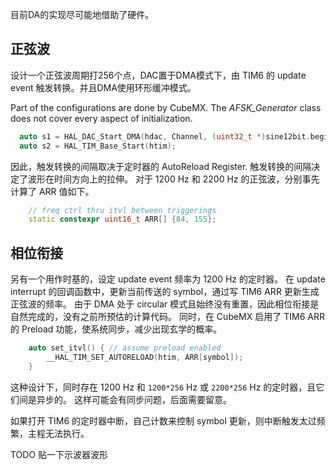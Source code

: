 目前DA的实现尽可能地借助了硬件。

## 正弦波

设计一个正弦波周期打256个点，DAC置于DMA模式下，由 TIM6 的 update event 触发转换。并且DMA使用环形缓冲模式。

Part of the configurations are done by CubeMX.
The _AFSK_Generator_ class does not cover every aspect of initialization.

```c++
  auto s1 = HAL_DAC_Start_DMA(hdac, Channel, (uint32_t *)sine12bit.begin(), sine12bit.size(), DAC_ALIGN_12B_R);
  auto s2 = HAL_TIM_Base_Start(htim);
```

因此，触发转换的间隔取决于定时器的 AutoReload Register. 触发转换的间隔决定了波形在时间方向上的拉伸。
对于 1200 Hz 和 2200 Hz 的正弦波，分别事先计算了 ARR 值如下。

```c++
	// freq ctrl thru itvl between triggerings
	static constexpr uint16_t ARR[] {84, 155};
```

## 相位衔接

另有一个用作时基的，设定 update event 频率为 1200 Hz 的定时器。
在 update interrupt 的回调函数中，更新当前传送的 symbol，通过写 TIM6 ARR 更新生成正弦波的频率。
由于 DMA 处于 circular 模式且始终没有重置，因此相位衔接是自然完成的，没有之前所预估的计算代码。
同时，在 CubeMX 启用了 TIM6 ARR 的 Preload 功能，使系统同步，减少出现玄学的概率。

```c++
	auto set_itvl() { // assume preload enabled
		__HAL_TIM_SET_AUTORELOAD(htim, ARR[symbol]);
	}
```

这种设计下，同时存在 1200 Hz 和 `1200*256` Hz 或 `2200*256` Hz 的定时器，且它们间是异步的。
这样可能会有同步问题，后面需要留意。

如果打开 TIM6 的定时器中断，自己计数来控制 symbol 更新，则中断触发太过频繁，主程无法执行。

TODO 贴一下示波器波形
